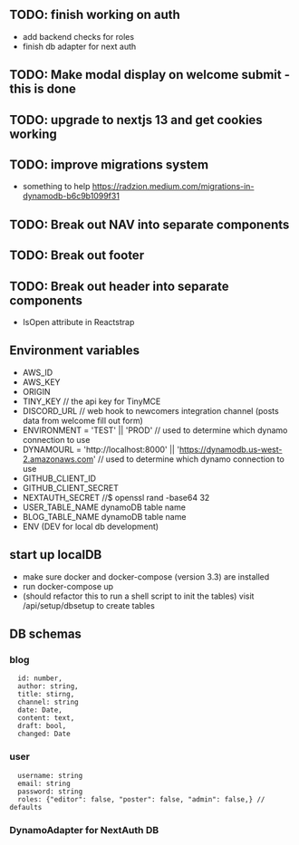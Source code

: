 ## TODO: finish working on auth
- add backend checks for roles
- finish db adapter for next auth

## TODO: Make modal display on welcome submit - this is done
## TODO: upgrade to nextjs 13 and get cookies working
## TODO: improve migrations system
- something to help https://radzion.medium.com/migrations-in-dynamodb-b6c9b1099f31
## TODO: Break out NAV into separate components
## TODO: Break out footer
## TODO: Break out header into separate components
- IsOpen attribute in Reactstrap

## Environment variables
 - AWS_ID
 - AWS_KEY
 - ORIGIN
 - TINY_KEY // the api key for TinyMCE 
 - DISCORD_URL // web hook to newcomers integration channel (posts data from welcome fill out form)
 - ENVIRONMENT = 'TEST' || 'PROD' // used to determine which dynamo connection to use
 - DYNAMOURL = 'http://localhost:8000' || 'https://dynamodb.us-west-2.amazonaws.com' // used to determine which dynamo connection to use
 - GITHUB_CLIENT_ID 
 - GITHUB_CLIENT_SECRET
 - NEXTAUTH_SECRET //$ openssl rand -base64 32
 - USER_TABLE_NAME dynamoDB table name
 - BLOG_TABLE_NAME dynamoDB table name
 - ENV (DEV for local db development)

 ## start up localDB
 - make sure docker and docker-compose (version 3.3) are installed
 - run docker-compose up
 - (should refactor this to run a shell script to init the tables) visit /api/setup/dbsetup to create tables
## DB schemas
### blog
```
  id: number,
  author: string,
  title: stirng,
  channel: string
  date: Date,
  content: text,
  draft: bool,
  changed: Date
```

### user
```
  username: string
  email: string
  password: string
  roles: {"editor": false, "poster": false, "admin": false,} // defaults
```

### DynamoAdapter for NextAuth DB